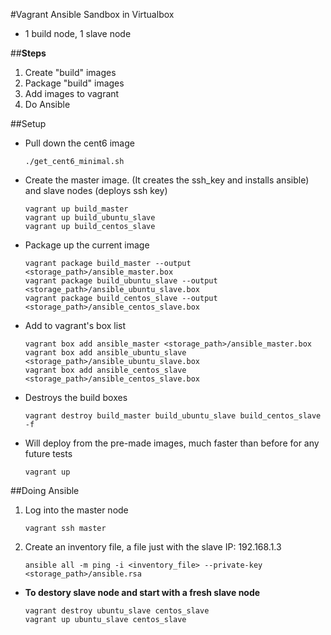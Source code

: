 #Vagrant Ansible Sandbox in Virtualbox

- 1 build node, 1 slave node

##**Steps**
1. Create "build" images
2. Package "build" images
3. Add images to vagrant
4. Do Ansible

##Setup

- Pull down the cent6 image

    `./get_cent6_minimal.sh`

- Create the master image. (It creates the ssh_key and installs ansible) and slave nodes (deploys ssh key)

    ```
    vagrant up build_master
    vagrant up build_ubuntu_slave
    vagrant up build_centos_slave
    ```

- Package up the current image

    ```
    vagrant package build_master --output <storage_path>/ansible_master.box
    vagrant package build_ubuntu_slave --output <storage_path>/ansible_ubuntu_slave.box
    vagrant package build_centos_slave --output <storage_path>/ansible_centos_slave.box
    ```
    
- Add to vagrant's box list
    
    ```
    vagrant box add ansible_master <storage_path>/ansible_master.box
    vagrant box add ansible_ubuntu_slave <storage_path>/ansible_ubuntu_slave.box
    vagrant box add ansible_centos_slave <storage_path>/ansible_centos_slave.box
    ```
    
- Destroys the build boxes
    
    `vagrant destroy build_master build_ubuntu_slave build_centos_slave -f`

- Will deploy from the pre-made images, much faster than before for any future tests
    
    `vagrant up`

##Doing Ansible

1. Log into the master node
    
    `vagrant ssh master`
    
2. Create an inventory file, a file just with the slave IP: 192.168.1.3
    
    `ansible all -m ping -i <inventory_file> --private-key <storage_path>/ansible.rsa`
    
- **To destory slave node and start with a fresh slave node**
    
    ```
    vagrant destroy ubuntu_slave centos_slave
    vagrant up ubuntu_slave centos_slave
    ```
